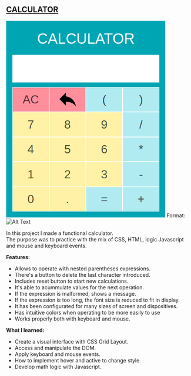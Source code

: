 ## [CALCULATOR](https://diana-moreno.github.io/calculator/)

![calculator preview](./img/calculator.png)
Format: ![Alt Text](https://diana-moreno.github.io/calculator/)

In this project I made a functional calculator.<br>The purpose was to practice with the mix of CSS, HTML, logic Javascript and mouse and keyboard events.

**Features:**
- Allows to operate with nested parentheses expressions.
- There's a button to delete the last character introduced.
- Includes reset button to start new calculations.
- It's able to acummulate values for the next operation.
- If the expression is malformed, shows a message.
- If the expression is too long, the font size is reduced to fit in display.
- It has been configurated for many sizes of screen and dispositives.
- Has intuitive colors when operating to be more easily to use
- Works properly both with keyboard and mouse.

**What I learned:**

- Create a visual interface with CSS Grid Layout.
- Access and manipulate the DOM.
- Apply keyboard and mouse events.
- How to implement hover and active to change style.
- Develop math logic with Javascript.

